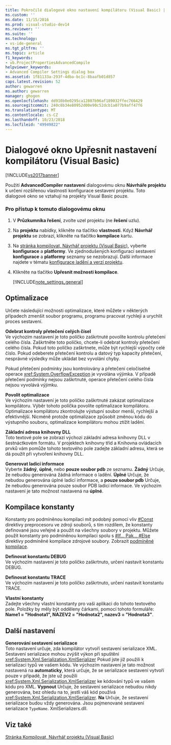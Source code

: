 ```yaml
---
title: Pokročilé dialogové okno nastavení kompilátoru (Visual Basic) | Dokumentace Microsoftu
ms.custom: ''
ms.date: 11/15/2016
ms.prod: visual-studio-dev14
ms.reviewer: ''
ms.suite: ''
ms.technology:
- vs-ide-general
ms.tgt_pltfrm: ''
ms.topic: article
f1_keywords:
- vb.ProjectPropertiesAdvancedCompile
helpviewer_keywords:
- Advanced Compiler Settings dialog box
ms.assetid: 1f81133a-293f-4dba-bc1c-8baafb01d857
caps.latest.revision: 52
author: gewarren
ms.author: gewarren
manager: ghogen
ms.openlocfilehash: dd910b0e0295ca12807b96af189032ffec766429
ms.sourcegitcommit: 240c8b34e80952d00e90c52dcb1a077b9aff47f6
ms.translationtype: MT
ms.contentlocale: cs-CZ
ms.lasthandoff: 10/23/2018
ms.locfileid: "49949822"
---
```

# <a name="advanced-compiler-settings-dialog-box-visual-basic"></a>Dialogové okno Upřesnit nastavení kompilátoru (Visual Basic)
[!INCLUDE[vs2017banner](../../includes/vs2017banner.md)]

  
Použití **AdvancedCompiler nastavení** dialogovému oknu **Návrháře projektu** k určení rozšířenou vlastností konfigurace sestavení projektu. Toto dialogové okno se vztahují na projekty Visual Basic pouze.  
  
### <a name="to-access-this-dialog-box"></a>Pro přístup k tomuto dialogovému oknu  
  
1. V **Průzkumníka řešení**, zvolte uzel projektu (ne **řešení** uzlu).  
  
2. Na **projektu** nabídky, klikněte na tlačítko **vlastnosti**. Když **Návrhář projektu** se zobrazí, klikněte na tlačítko **kompilace** kartu.  
  
3. Na [stránka kompilovat, Návrhář projektu (Visual Basic)](../../ide/reference/compile-page-project-designer-visual-basic.md), vyberte **konfigurace** a **platformy**. Ve zjednodušených konfigurací sestavení **konfigurace** a **platformy** seznamy se nezobrazují. Další informace najdete v tématu [konfigurace ladění a verzí projektu](http://msdn.microsoft.com/en-us/0440b300-0614-4511-901a-105b771b236e).  
  
4. Klikněte na tlačítko **Upřesnit možnosti kompilace**.  
  
   [!INCLUDE[note_settings_general](../../includes/note-settings-general-md.md)]  
  
## <a name="optimizations"></a>Optimalizace  
 Určete následující možnosti optimalizace, které můžete v některých případech zmenšit soubor programu, programu pracovat rychleji a urychlit proces sestavení.  
  
 **Odebrat kontroly přetečení celých čísel**  
 Ve výchozím nastavení je toto políčko zaškrtnuté povolíte kontrolu přetečení celého čísla. Zaškrtněte toto políčko, chcete-li odebrat kontroly přetečení celého čísla. Pokud toto políčko zaškrtnete, může být rychlejší výpočty celé číslo. Pokud odeberete přetečení kontrolu a datový typ kapacity přetečení, nesprávné výsledky může ukládat bez vyvolání chyby.  
  
 Pokud přetečení podmínky jsou kontrolovány a přetečení celočíselné operace <xref:System.OverflowException> je vyvolána výjimka. V případě přetečení podmínky nejsou zaškrtnuté, operace přetečení celého čísla nejsou vyvolává výjimku.  
  
 **Povolit optimalizace**  
 Ve výchozím nastavení je toto políčko zaškrtnuté zakázat optimalizace kompilátoru. Výběr tohoto políčka povolíte optimalizace kompilátoru. Optimalizace kompilátoru zkontrolujte výstupní soubor menší, rychlejší a efektivnější. Nicméně protože optimalizace způsobit změnou kódu do výstupního souboru, optimalizace kompilátoru mohou ztížit ladění.  
  
 **Základní adresa knihovny DLL**  
 Toto textové pole se zobrazí výchozí základní adresa knihovny DLL v šestnáctkovém formátu. V projektech knihovny tříd a Knihovna ovládacích prvků vám pomůže tohoto textového pole zadejte základní adresu, která se dá použít při vytvoření knihovny DLL.  
  
 **Generovat ladicí informace**  
 Vyberte **žádný**, **úplné**, nebo **pouze soubor pdb** ze seznamu. **Žádný** Určuje, že nebudou generována žádná informace o ladění. **Úplné** Určuje, že nebudou generována úplné ladicí informace, a **pouze soubor pdb** Určuje, že nebudou generována pouze soubor PDB ladicí informace. Ve výchozím nastavení je tato možnost nastavená na **úplné**.  
  
## <a name="compilation-constants"></a>Kompilace konstanty  
 Konstanty pro podmíněnou kompilaci mít podobný pomocí vliv [#Const](http://msdn.microsoft.com/library/707669e5-23f9-4f17-8622-a0d534429386) direktivy preprocesoru ve zdroji souborů, s tím rozdílem, že konstanty definované jsou veřejné a použít na všechny soubory v projektu. Můžete použít konstanty pro podmíněnou kompilaci spolu s [#If... Pak... #Else](http://msdn.microsoft.com/library/10bba104-e3fd-451b-b672-faa472530502) direktivy podmíněné kompilace zdrojové soubory. Zobrazit [podmíněné kompilace](http://msdn.microsoft.com/library/9c35e55e-7eee-44fb-a586-dad1f1884848).  
  
 **Definovat konstantu DEBUG**  
 Ve výchozím nastavení je toto políčko zaškrtnuto, určení nastavit konstantu DEBUG.  
  
 **Definovat konstantu TRACE**  
 Ve výchozím nastavení je toto políčko zaškrtnuto, určení nastavit konstantu TRACE.  
  
 **Vlastní konstanty**  
 Zadejte všechny vlastní konstanty pro vaši aplikaci do tohoto textového pole. Položky by měly být odděleny čárkami, pomocí tohoto formuláře: **Name1 = "Hodnota1", NAZEV2 = "Hodnota2", nazev3 = "Hodnota3"**.  
  
## <a name="other-settings"></a>Další nastavení  
 **Generování sestavení serializace**  
 Toto nastavení určuje, zda kompilátor vytvoří sestavení serializace XML. Sestavení serializace mohou zvýšit výkon při spuštění <xref:System.Xml.Serialization.XmlSerializer> Pokud jste již použili k serializaci typů ve vašem kódu. Ve výchozím nastavení je tato možnost nastavená na **automaticky**, která určuje, že se serializace sestavení vytvoří pouze v případě, že jste už použili <xref:System.Xml.Serialization.XmlSerializer> ke kódování typů ve vašem kódu pro XML. **Vypnout** Určuje, že sestavení serializace nebudou nikdy generována, bez ohledu na to, jestli váš kód používá <xref:System.Xml.Serialization.XmlSerializer>. **Na** Určuje, že sestavení serializace budou vždy generována. Jsou pojmenované sestavení serializace `TypeName`. XmlSerializers.dll.  
  
## <a name="see-also"></a>Viz také  
 [Stránka Kompilovat, Návrhář projektu (Visual Basic)](../../ide/reference/compile-page-project-designer-visual-basic.md)



